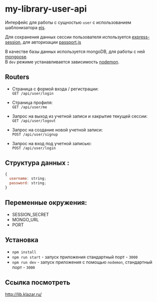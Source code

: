 # my-library-user-api

Интерфейс для работы с сущностью `user` с использованием шаблонизатора [ejs](https://www.npmjs.com/package/ejs).

Для сохранения данных сессии пользователя используется [express-session](https://www.npmjs.com/package/express-session), для авторизации [passport.js](https://www.npmjs.com/package/passport)

В качестве базы данных используется mongoDB, для работы с ней [mongoose](https://mongoosejs.com/).\
В `dev` режиме устанавливается зависимость [nodemon](https://www.npmjs.com/package/nodemon).

## Routers

- Cтраница с формой входа / регистрации:\
   `GET /api/user/login`

- Cтраница профиля:\
   `GET /api/user/me`

- Запрос на выход из учетной записи и хакрытие текущей сессии:\
   `GET /api/user/logout`

- Запрос на создание новой учетной записи:\
   `POST /api/user/signup`

- Запрос на вход под учетной записью:\
   `POST /api/user/login`

## Структура данных :

```js
{
  username: string;
  password: string;
}
```

## Переменные окружения:

  - SESSION_SECRET
  - MONGO_URL
  - PORT

## Установка

- `npm install`
- `npm run start` - запуск приложения стандартный порт - `3000`
- `npm run dev` - запуск приложения с помощью `nodemon`, стандартный порт - `3000`

## Ссылка посмотреть

http://lib.klazar.ru/
